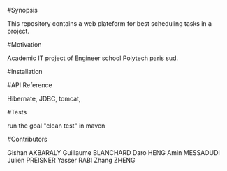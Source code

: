 #Synopsis

This repository contains a web plateform for best scheduling tasks in a project.

#Motivation

Academic IT project of Engineer school Polytech paris sud.

#Installation


#API Reference

Hibernate, JDBC, tomcat, 

#Tests

run the goal "clean test" in maven

#Contributors

Gishan AKBARALY
Guillaume BLANCHARD
Daro HENG
Amin MESSAOUDI
Julien PREISNER
Yasser RABI
Zhang ZHENG
